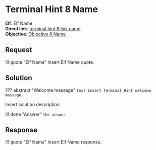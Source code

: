 # Terminal Hint 8 Name

**Elf**: Elf Name<br/>
**Direct link**: [terminal hint 8 link name](https://docker2022.kringlecon.com/?challenge=)<br/>
**Objective**: [Objective 8 Name](../objectives/o8.md)


## Request

!!! quote "Elf Name"
    Insert Elf Name quote.


## Solution

??? abstract "Welcome message"
    ```text
    Insert Terminal Hint welcome message.
    ```

Insert solution description.

!!! done "Answer"
    `the answer`


## Response

!!! quote "Elf Name"
    Insert Elf Name response.
